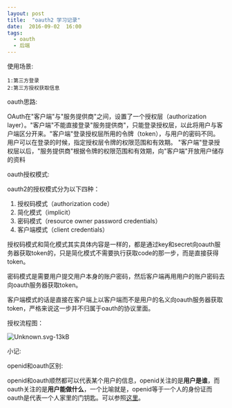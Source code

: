 ```yaml
---
layout: post
title:  "oauth2 学习记录"
date:  2016-09-02  16:00
tags:
  - oauth
  - 后端
---
```



使用场景:

    1:第三方登录
    2:第三方授权获取信息


oauth思路:

OAuth在"客户端"与"服务提供商"之间，设置了一个授权层（authorization layer）。"客户端"不能直接登录"服务提供商"，只能登录授权层，以此将用户与客户端区分开来。"客户端"登录授权层所用的令牌（token），与用户的密码不同。用户可以在登录的时候，指定授权层令牌的权限范围和有效期。
"客户端"登录授权层以后，"服务提供商"根据令牌的权限范围和有效期，向"客户端"开放用户储存的资料


oauth授权模式:

oauth2的授权模式分为以下四种：

 1. 授权码模式（authorization code）
 2. 简化模式（implicit）
 3. 密码模式（resource owner password credentials）
 4. 客户端模式（client credentials）

授权码模式和简化模式其实具体内容是一样的，都是通过key和secret向oauth服务器获取token的，只是简化模式不需要执行获取code的那一步，而是直接获得token。

密码模式是需要用户提交用户本身的账户密码，然后客户端再用用户的账户密码去向oauth服务器获取token。

客户端模式的话是直接在客户端上以客户端而不是用户的名义向oauth服务器获取token，严格来说这一步并不归属于oauth的协议里面。


授权流程图：

![Unknown.svg-13kB][1]

小记:

openid和oauth区别:

openid和oauth顺然都可以代表某个用户的信息，openid关注的是**用户是谁**，而oauth关注的是**用户能做什么**，一个比喻就是，openid等于一个人的身份证而oauth是代表一个人家里的门钥匙。可以参照[这里][2]。


  [1]: http://static.zybuluo.com/l404864087/tv8tnjrwxz7ur1fx2o46156c/Unknown.svg
  [2]: http://cakebaker.42dh.com/2008/04/01/openid-versus-oauth-from-the-users-perspective/
